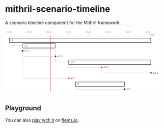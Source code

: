 # mithril-scenario-timeline

A scenario timeline component for the Mithril framework.

![screenshot](img/mithril-scenario-timeline.png)

## Playground

You can also [play with it](https://flems.io/#0=N4IgtglgJlA2CmIBcAWAjAOnQGhAZ3gQGMAXeKZECAOyngA8MS8RcAzCBFpAbVGoCGYREhAYAFiTCxWIIgHtqZJZRABfbPyEiqtBkxa4FS+CtEQwAB3kAnEgAIw9tjflOA5JBLibnAALUDCTuANwAOtQW1nb2wPYAykSmAr7yACoWhDTw2PYAkhnCsNl5ZGC5eQCi9PBEAK4kNADmhVmBpfBOas6uHl4+nAC0eEmCqYONRdmhEREM0Q7GeA6VUBAktgAKAk3w9gC89gAUAJQHAHyxEfb2Sw7LAmQHV9Q3N5PwSPaBAO72ACKPeBHABMAAY0ABOXIoXJQ3LQ+zgk7Ya5vD7FQJfHhot4vPF46BfdwCdyo14E97rBDEgCCZNxBIgeAA8pZTF8SDY6jlGXi6LABABPL5g8mUjR8-GU+xE+wkjBoBkUymNEg0+UCRXKmX2SwpUwkPJQYmk8UygXCr4oMFiqU3Zlsjn2Lk882Uujs2is6jY+1vYD+wkmzU63VvYxrRqKYkPOzkMO6yUqgkAXXdb2TlMDKeDpowIMTBLVGoVhYzeP1NkNxtNRf5hCt9htdtzb0dXs53N5bZuntMUB9ft7AaD7ZDCqVFZlkfWEBj8o4kTw4gT07xWZl6alm7xOd1csn2vXLupn01iuP-qrNYnWqn-stIvsrd1-e9LN99hxI5u+-DDp3lev4RooUbzl+7hxmQUD1gSu5ptOCF-v6h5aiCwG6iW55lphMo3kotYXuWj6Ns+aC2q+MriBATTiMUdEkF2bqkV6g6fsOAH-gBaEFnBlKztGkHQWuY7IW825tuJ3FMkBGEkSO2H5vJ-F6gahFyapT5fGgADMtonu+7Ffj+XFjoByl4QBgkQbGJApDBqk3OJNySRK04yXmF6YApWFnvmPmqQRRpAQ+I7afYFEGaxA5Dt+Y6eTKvGYGFAE3DZC7uEuzKrrBJ7OSebnwR5qFAbpqlKRe5UnsFREklpZE6S2J40XRDGSMxPZvvAbFxaZ4aJZSyVWeGGWQdlK6iSBLn2EVG4lSOh4AEYVf58oAEKqR2zqul1FqNUilFIQtB4TktI14pV7jnal+HqSFxIrYZB1oAArNF4U9bFHHxSBg2yY9TmgbQc6ZSJeViYVx2Mqm9gCHg+StJi8AdGAPBFWo4TUGidz2HUlhQECrTPEc+OE2QXxHEx3x1GAS3wDY9gAD4AkCZz7JcABu8jQOzlwyQQRomDYnMCLARynBc0p4g8ZBMJkzy-KzZBHLL8Dy8IGCi7APIsmwksANSRZRYInFjlJk0Cqv2XLHxm4yGjG7a9sUpjswUtWJB1DYrwyZzEDwD8lN89LwPLLEp5TIEuQYtkIL2N0hxq+bBK44oADCxREAA1iT6ydF8VQ1PUjTUC0mTI6jIdLPICBMAIS0IEc+dgC7Uqe97rxgEc7gYAosAYHgaDlr9urd+44gYauAh0DYZLyokySpEj0wou7Y9HIvYzziv0eh6qFfZJyh-R2OHxfJbZCtPl9gAPS3-YyMABLwLRHX2LpII3yMS-zvE9l2C+ErQEKtwTwmbHCREiJTY3wzlnbOJ41Br2xm2VMLt5pojdtQLBEQwAYDAPIOoSgjhQHkPUYQSgMBLXkFAIUuRVjrC2DseAJwIiyAIMQIS3AQBoBtEgEEAAOdQmgQCCGEJQDAAArQwchFDKBIKoDQWhxGiD7ngGRxh5GUEkNIaUyNBirjftTTAr0U5sDkYMNgQhODPkGAISwlgEDDCFMsTo2B1qYmzgAWQEEQeILiygADE5GohAPEeATR5B7AAKp5DCKwAASvIahGxsAsnoEKXY1BBjxAENQPA2BolLSIV7bA6c8kAMILAUJL9YCc3gI0IgAh7AADl4A8nidgPAeS8DDAZhANgZiLE-FfoxIBtgwBixTv3WwXwbBNCWgII4YoVnYDBBgARAB2F2ah3bUNodKSZ8yaA6TBJYegWM1DsMILULhlABFIAEYMB5IJ1CpjUEAA) on [flems.io](https://flems.io).
